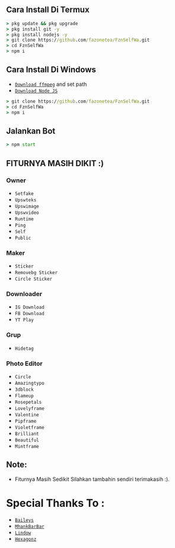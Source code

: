 ## Cara Install Di Termux
```cmd
> pkg update && pkg upgrade
> pkg install git -y
> pkg install nodejs -y
> git clone https://github.com/fazonetea/FznSelfWa.git
> cd FznSelfWa
> npm i
```

## Cara Install Di Windows
* [`Download ffmpeg`](https://ffmpeg.org/download.html#build-windows) and set path
* [`Download Node JS`](https://nodejs.org/en/download/)
```cmd
> git clone https://github.com/fazonetea/FznSelfWa.git
> cd FznSelfWa
> npm i
```

## Jalankan Bot
```cmd
> npm start
```

## FITURNYA MASIH DIKIT :)

### Owner
* `Setfake`
* `Upswteks`
* `Upswimage`
* `Upswvideo`
* `Runtime`
* `Ping`
* `Self`
* `Public`

### Maker
* `Sticker`
* `Removebg Sticker`
* `Circle Sticker`

### Downloader
* `IG Download`
* `FB Download`
* `YT Play`

### Grup
* `Hidetag`

### Photo Editor
* `Circle`
* `Amazingtypo`
* `3dblock`
* `Flameup`
* `Rosepetals`
* `Lovelyframe`
* `Valentine`
* `Pipframe`
* `Violetframe`
* `Brilliant`
* `Beautiful`
* `Mintframe`	

## Note:
* Fiturnya Masih Sedikit Silahkan tambahin sendiri terimakasih :).

# Special Thanks To :
* [`Baileys`](https://github.com/adiwajshing/Baileys)
* [`MhankBarBar`](https://github.com/MhankBarBar)
* [`Lindow`](https://github.com/lindow666)
* [`Hexagonz`](https://github.com/Hexagonz)
